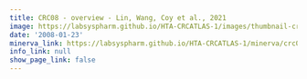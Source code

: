 ```yaml
---
title: CRC08 - overview - Lin, Wang, Coy et al., 2021
image: https://labsyspharm.github.io/HTA-CRCATLAS-1/images/thumbnail-crc09-overview.jpg
date: '2008-01-23'
minerva_link: https://labsyspharm.github.io/HTA-CRCATLAS-1/minerva/crc09-overview.html
info_link: null
show_page_link: false
---
```

